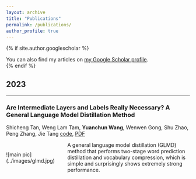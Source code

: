```yaml
---
layout: archive
title: "Publications"
permalink: /publications/
author_profile: true
---
```


{% if site.author.googlescholar %}
  <div class="wordwrap">You can also find my articles on <a href="{{site.author.googlescholar}}">my Google Scholar profile</a>.</div>
{% endif %}

<!-- ### paper title
author list
[code](repo link), [PDF](paper link)
<div style="display: flex; align-items: center;">
    <div style="flex: 1;">
        ![main pic](paper-image.jpg)
    </div>
    <div style="flex: 2;">
        ABS.
    </div>
</div> -->

## 2023

***

### Are Intermediate Layers and Labels Really Necessary? A General Language Model Distillation Method
Shicheng Tan, Weng Lam Tam, **Yuanchun Wang**, Wenwen Gong, Shu Zhao, Peng Zhang, Jie Tang
[code](https://github.com/aitsc/GLMKD), [PDF](https://aclanthology.org/2023.findings-acl.614.pdf)
<div style="display: flex; align-items: center;">
    <div style="flex: 1;">
        ![main pic](../images/glmd.jpg)
    </div>
    <div style="flex: 2;">
        A general language model distillation (GLMD) method that performs two-stage word prediction distillation and vocabulary compression, which is simple and surprisingly shows extremely strong performance.
    </div>
</div>

<!-- {% include base_path %}

{% for post in site.publications reversed %}
  {% include archive-single.html %}
{% endfor %} -->
